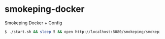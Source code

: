# smokeping-docker
Smokeping Docker + Config

```bash
$ ./start.sh && sleep 5 && open http://localhost:8080/smokeping/smokeping.cgi?target=_charts
```


